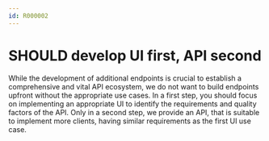 ```yaml
---
id: R000002
---
```


# SHOULD develop UI first, API second

While the development of additional endpoints is crucial to establish a comprehensive and vital API ecosystem, we do not want to build endpoints upfront without the appropriate use cases.
In a first step, you should focus on implementing an appropriate UI to identify the requirements and quality factors of the API.
Only in a second step, we provide an API, that is suitable to implement more clients, having similar requirements as the first UI use case.
